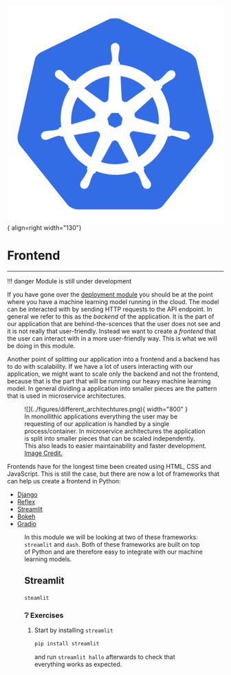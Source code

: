 ![Logo](../figures/icons/kubernetes.png){ align=right width="130"}

# Frontend

---

!!! danger
    Module is still under development

If you have gone over the [deployment module](../s7_deployment/README.md) you should be at the point where you have a machine learning model running in the cloud. The model can be interacted with by sending HTTP requests to the API endpoint. In general we refer to this as the *backend* of the application. It is the part of our application that are behind-the-scences that the user does not see and it is not really that user-friendly. Instead we want to create a *frontend* that the user can interact with in a more user-friendly way. This is what we will be doing in this module.

Another point of splitting our application into a frontend and a backend has to do with scalability. If we have a lot of users interacting with our application, we might want to scale only the backend and not the frontend, because that is the part that will be running our heavy machine learning model. In general dividing a application into smaller pieces are the pattern that is used in microservice architectures.

<figure markdown>
![](../figures/different_architechtures.png){ width="800" }
<figcaption>
In monollithic applications everything the user may be requesting of our application is handled by a single process/container. In microservice architectures the application is split into smaller pieces that can be scaled independently. This also leads to easier maintainability and faster development. <a href="https://www.researchgate.net/figure/Comparison-between-monolithic-and-microservices-architectures-for-an-application-that_fig5_355361563">Image Credit.</a>
</figcaption>
</figure>

Frontends have for the longest time been created using HTML, CSS and JavaScript. This is still the case, but there are now a lot of frameworks that can help us create a frontend in Python:

* [Django](https://www.djangoproject.com/)
* [Reflex](https://reflex.dev/)
* [Streamlit](https://streamlit.io/)
* [Bokeh](http://bokeh.org/)
* [Gradio](https://www.gradio.app/)

<figure >





In this module we will be looking at two of these frameworks: `streamlit` and `dash`. Both of these frameworks are built on top of Python and are therefore easy to integrate with our machine learning models.



## Streamlit

`steamlit`

### ❔ Exercises

1. Start by installing `streamlit`

   ```bash
   pip install streamlit
   ```

   and run `streamlit hallo` afterwards to check that everything works as expected.
